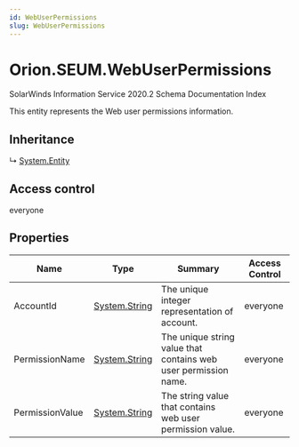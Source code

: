 ```yaml
---
id: WebUserPermissions
slug: WebUserPermissions
---
```


# Orion.SEUM.WebUserPermissions

SolarWinds Information Service 2020.2 Schema Documentation Index

This entity represents the Web user permissions information.

## Inheritance

↳ [System.Entity](./../System/Entity)

## Access control

everyone

## Properties

| Name | Type | Summary | Access Control |
| ------ | ------ | ------ | ------ |
| AccountId | [System.String](https://docs.microsoft.com/en-us/dotnet/api/system.string) | The unique integer representation of account. | everyone |
| PermissionName | [System.String](https://docs.microsoft.com/en-us/dotnet/api/system.string) | The unique string value that contains web user permission name. | everyone |
| PermissionValue | [System.String](https://docs.microsoft.com/en-us/dotnet/api/system.string) | The string value that contains web user permission value. | everyone |

